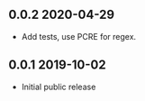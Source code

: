 0.0.2 2020-04-29
--------------

- Add tests, use PCRE for regex.

0.0.1 2019-10-02
--------------

- Initial public release

